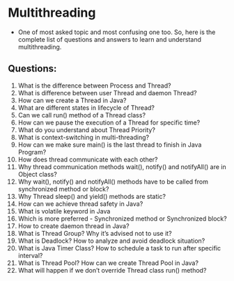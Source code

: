 # Multithreading

- One of most asked topic and most confusing one too. So, here is the complete list of questions and answers to learn and understand multithreading.

## Questions:

1. What is the difference between Process and Thread?
2. What is difference between user Thread and daemon Thread?
3. How can we create a Thread in Java?
4. What are different states in lifecycle of Thread?
5. Can we call run() method of a Thread class?
6. How can we pause the execution of a Thread for specific time?
7. What do you understand about Thread Priority?
8. What is context-switching in multi-threading?
9. How can we make sure main() is the last thread to finish in Java Program?
10. How does thread communicate with each other?
11. Why thread communication methods wait(), notify() and notifyAll() are in Object class?
12. Why wait(), notify() and notifyAll() methods have to be called from synchronized method or block?
13. Why Thread sleep() and yield() methods are static?
14. How can we achieve thread safety in Java?
15. What is volatile keyword in Java
16. Which is more preferred - Synchronized method or Synchronized block?
17. How to create daemon thread in Java?
18. What is Thread Group? Why it’s advised not to use it?
19. What is Deadlock? How to analyze and avoid deadlock situation?
20. What is Java Timer Class? How to schedule a task to run after specific interval?
21. What is Thread Pool? How can we create Thread Pool in Java?
22. What will happen if we don’t override Thread class run() method?
